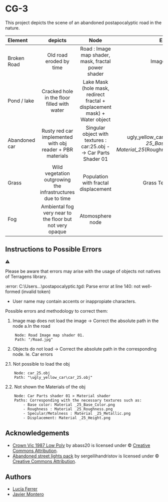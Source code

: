 
# CG-3
This project depicts the scene of an abandoned postapocalyptic road in the nature. 


 **Element** | **depicts** |  **Node**  | **External** |
|:-----|:------:|:--------:|:------:|
| Broken Road  | Old road eroded by time | Road : Image map shader, mask, fractal power shader | Image: Road.jpg |
| Pond / lake | Cracked hole in the floor filled with water  | Lake Mask (hole mask, redirect fractal + displacement mask) + Water object  |
| Abandoned car | Rusty red car implemented with obj reader + PBR materials | Singular object with textures : car:25.obj --> Car Parts Shader 01 | ugly_yellow_car\car_25.obj, Material _25_Base_Color.png, Material_25_(Roughness/Metallic/Height).png  |
Grass | Wild vegetation outgrowing the infrastructures due to time | Population with fractal displacement | Grass Terragen Object |
|Fog | Ambiental fog very near to the floor but not very opaque | Atomosphere node |

## Instructions to Possible Errors

:warning:

Please be aware that errors may arise with the usage of objects not natives of Terragens library. 

:error: C:\Users\...\postapocalyptic.tgd: Parse error at line 140: not well-formed (invalid token) 
- User name may contain accents or inappropiate characters.

Possible errors and methodology to correct them: 

1. Image map does not load the image -> Correct the absolute path in the node 
a.In the road
        
        Node: Road Image map shader 01. 
        Path: "/Road.jpg"

2. Objects do not load -> Correct the absolute path in the corresponding node. Ie. Car errors
  
  2.1. Not possible to load the obj
        
        Node: car_25.obj 
        Path: "\ugly_yellow_car\car_25.obj"

  2.2. Not shown the Materials of the obj
        
        Node: Car Parts shader 01 > Material shader
        Paths: Corresponding with the necessary textures such as: 
            - Base color: Material _25_Base_Color.png
            - Roughness : Material _25_Roughness.png
            - Specular/Metalness : Material _25_Metallic.png
            - Displacement: Material _25_Height.png

## Acknowledgements
 - [Crown Vic 1987 Low Poly](https://skfb.ly/oEVqs) by abass20 is licensed under :copyright: [Creative Commons Attribution](http://creativecommons.org/licenses/by/4.0/).
 - [Abandoned street lights pack](https://skfb.ly/oFDUU) by sergeilihandristov is licensed under :copyright: [Creative Commons Attribution](http://creativecommons.org/licenses/by/4.0/).
 
## Authors
- [Lucía Ferrer ](100429154@alumnos.uc3m.es)
- [Javier Montero](1004@alumnos.uc3m.es)

